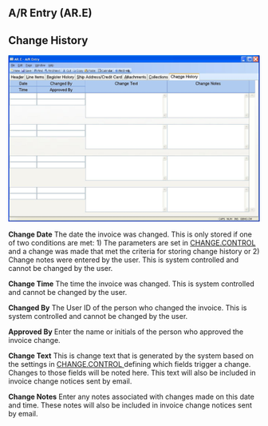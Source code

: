 ##  A/R Entry (AR.E)

<PageHeader />

##  Change History

![](./AR-E-7.jpg)

**Change Date** The date the invoice was changed. This is only stored if one of two conditions are met: 1) The parameters are set in [ CHANGE.CONTROL ](../../../../../../../rover/AP-OVERVIEW/AP-ENTRY/VENDOR-E/VENDOR-E-5/CHANGE-CONTROL) and a change was made that met the criteria for storing change history or 2) Change notes were entered by the user. This is system controlled and cannot be changed by the user.   
  
**Change Time** The time the invoice was changed. This is system controlled
and cannot be changed by the user.  
  
**Changed By** The User ID of the person who changed the invoice. This is
system controlled and cannot be changed by the user.  
  
**Approved By** Enter the name or initials of the person who approved the
invoice change.  
  
**Change Text** This is change text that is generated by the system based on the settings in [ CHANGE.CONTROL ](../../../../../../../rover/AP-OVERVIEW/AP-ENTRY/VENDOR-E/VENDOR-E-5/CHANGE-CONTROL) defining which fields trigger a change. Changes to those fields will be noted here. This text will also be included in invoice change notices sent by email.   
  
**Change Notes** Enter any notes associated with changes made on this date and
time. These notes will also be included in invoice change notices sent by
email.  
  
  
<badge text= "Version 8.10.57" vertical="middle" />

<PageFooter />